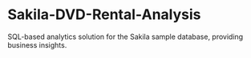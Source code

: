 # Sakila-DVD-Rental-Analysis
SQL-based analytics solution for the Sakila sample database, providing business insights.
